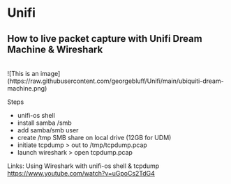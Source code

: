 # Unifi
## How to live packet capture with Unifi Dream Machine & Wireshark

<br/>
![This is an image](https://raw.githubusercontent.com/georgebluff/Unifi/main/ubiquiti-dream-machine.png)


Steps
- unifi-os shell
- install samba /smb
- add samba/smb user
- create /tmp SMB share on local drive (12GB for UDM)
- initiate tcpdump > out to /tmp/tcpdump.pcap
- launch wireshark > open tcpdump.pcap

Links:
Using Wireshark with unifi-os shell & tcpdump </br> https://www.youtube.com/watch?v=uGpoCs2TdG4
